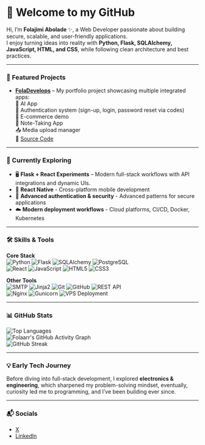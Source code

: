 # 👋 Welcome to my GitHub  

Hi, I’m **Folajimi Abolade** ✨, a Web Developer passionate about building secure, scalable, and user-friendly applications.  
I enjoy turning ideas into reality with **Python, Flask, SQLAlchemy, JavaScript, HTML, and CSS**, while following clean architecture and best practices.  

---

### 🚀 Featured Projects
- **[FolaDevelops](https://foladevelops.onrender.com)** – My portfolio project showcasing multiple integrated apps: <br>
  🤖 AI App <br>
  🔑 Authentication system (sign-up, login, password reset via codes) <br>
  🛒 E-commerce demo <br>
  📝 Note-Taking App <br>
  📤 Media upload manager <br>
  🔗 [Source Code](https://github.com/folaarr/fola-develops)  

---

### 🌱 Currently Exploring 
- 🖥️ **Flask + React Experiments** – Modern full-stack workflows with API integrations and dynamic UIs.
- 📱 **React Native** - Cross-platform mobile development
- 🔐 **Advanced authentication & security** - Advanced patterns for secure applications
- ☁️ **Modern deployment workflows** - Cloud platforms, CI/CD, Docker, Kubernetes

---

### 🛠️ Skills & Tools
**Core Stack**  
![Python](https://img.shields.io/badge/Python-3776AB?style=flat&logo=python&logoColor=white) ![Flask](https://img.shields.io/badge/Flask-000000?style=flat&logo=flask&logoColor=white) ![SQLAlchemy](https://img.shields.io/badge/SQLAlchemy-FF0000?style=flat&logo=sqlalchemy&logoColor=white) ![PostgreSQL](https://img.shields.io/badge/PostgreSQL-316192?style=flat&logo=postgresql&logoColor=white)  
![React](https://img.shields.io/badge/React-20232A?style=flat&logo=react&logoColor=61DAFB) ![JavaScript](https://img.shields.io/badge/JavaScript-F7DF1E?style=flat&logo=javascript&logoColor=black) ![HTML5](https://img.shields.io/badge/HTML5-E34F26?style=flat&logo=html5&logoColor=white) ![CSS3](https://img.shields.io/badge/CSS3-1572B6?style=flat&logo=css&logoColor=white)  

**Other Tools**  
![SMTP](https://img.shields.io/badge/SMTP-CC0000?style=flat&logo=minutemailer&logoColor=white) ![Jinja2](https://img.shields.io/badge/Jinja2-B41717?style=flat&logo=jinja&logoColor=white) ![Git](https://img.shields.io/badge/Git-F05032?style=flat&logo=git&logoColor=white) ![GitHub](https://img.shields.io/badge/GitHub-181717?style=flat&logo=github&logoColor=white) ![REST API](https://img.shields.io/badge/REST%20API-02569B?style=flat&logo=fastapi&logoColor=white)  
![Nginx](https://img.shields.io/badge/Nginx-009639?style=flat&logo=nginx&logoColor=white) ![Gunicorn](https://img.shields.io/badge/Gunicorn-499848?style=flat&logo=gunicorn&logoColor=white) ![VPS Deployment](https://img.shields.io/badge/VPS%20Deployment-4285F4?style=flat&logo=icloud&logoColor=white)  

---

### 📊 GitHub Stats

![Top Languages](https://github-readme-stats.vercel.app/api/top-langs/?username=folaarr&layout=compact&theme=react)  
![Folaarr's GitHub Activity Graph](https://github-readme-activity-graph.vercel.app/graph?username=folaarr&theme=react-dark)  
![GitHub Streak](https://streak-stats.demolab.com/?user=folaarr&theme=react&hide_border=true)  

---

### 💡 Early Tech Journey
Before diving into full-stack development, I explored **electronics & engineering**, which sharpened my problem-solving mindset, eventually, curiosity led me to programming, and I’ve been building ever since.  

---

### 📬 Socials
- [X](https://www.x.com/onlyonefola/)  
- [LinkedIn](https://www.linkedin.com/in/folajimi-abolade-379a01362/)    

